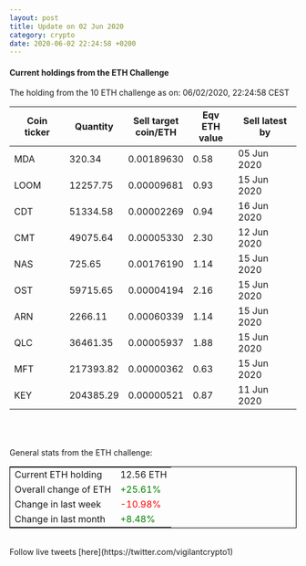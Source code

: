 ```yaml
---
layout: post
title: Update on 02 Jun 2020
category: crypto
date: 2020-06-02 22:24:58 +0200
---
```

<!-- Global site tag (gtag.js) - Google Analytics -->
<script async src="https://www.googletagmanager.com/gtag/js?id=UA-103831149-5"></script>
<script>
  window.dataLayer = window.dataLayer || [];
  function gtag(){dataLayer.push(arguments);}
  gtag('js', new Date());

  gtag('config', 'UA-103831149-5');
</script>


#### Current holdings from the ETH Challenge

The holding from the 10 ETH challenge as on: 06/02/2020, 22:24:58 CEST

|Coin ticker|Quantity|Sell target<br>coin/ETH|Eqv ETH<br>value|Sell latest by|
|-----------|--------|-----------|-----------|--------------|
MDA|320.34|  0.00189630|0.58|05 Jun 2020|
LOOM|12257.75|  0.00009681|0.93|15 Jun 2020|
CDT|51334.58|  0.00002269|0.94|16 Jun 2020|
CMT|49075.64|  0.00005330|2.30|12 Jun 2020|
NAS|725.65|  0.00176190|1.14|15 Jun 2020|
OST|59715.65|  0.00004194|2.16|15 Jun 2020|
ARN|2266.11|  0.00060339|1.14|15 Jun 2020|
QLC|36461.35|  0.00005937|1.88|15 Jun 2020|
MFT|217393.82|  0.00000362|0.63|15 Jun 2020|
KEY|204385.29|  0.00000521|0.87|11 Jun 2020|

<br>
<br>
<br>
General stats from the ETH challenge:

<table style="border:1px solid black;margin-left:auto;margin-right:auto;">
	<tbody>
	<tr>
		<td>Current ETH holding</td>
		<td>     12.56 ETH</td>
	</tr>
	<tr>
		<td>Overall change of ETH</td>
		<td><font color="green">+25.61%</font></td>
	</tr>
	<tr>
		<td>Change in last week</td>
		<td><font color="red">-10.98%</font></td>
	</tr>
	<tr>
		<td>Change in last month</td>
		<td><font color="green">+8.48%</font></td>
	</tr>
	</tbody>
</table>

<br>
Follow live tweets [here](https://twitter.com/vigilantcrypto1)
<br>
<br>
